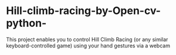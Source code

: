 # Hill-climb-racing-by-Open-cv-python-
This project enables you to control Hill Climb Racing (or any similar keyboard-controlled game) using your hand gestures via a webcam
